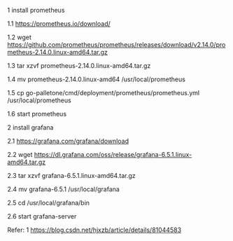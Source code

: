 1 install prometheus

1.1 https://prometheus.io/download/

1.2 wget https://github.com/prometheus/prometheus/releases/download/v2.14.0/prometheus-2.14.0.linux-amd64.tar.gz

1.3 tar xzvf prometheus-2.14.0.linux-amd64.tar.gz

1.4 mv prometheus-2.14.0.linux-amd64 /usr/local/prometheus

1.5 cp go-palletone/cmd/deployment/prometheus/prometheus.yml /usr/local/prometheus

1.6 start prometheus


2 install grafana

2.1 https://grafana.com/grafana/download

2.2 wget https://dl.grafana.com/oss/release/grafana-6.5.1.linux-amd64.tar.gz

2.3 tar xzvf grafana-6.5.1.linux-amd64.tar.gz

2.4 mv grafana-6.5.1 /usr/local/grafana

2.5 cd /usr/local/grafana/bin

2.6 start grafana-server


Refer:
1 https://blog.csdn.net/hjxzb/article/details/81044583

